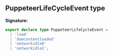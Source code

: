 ## PuppeteerLifeCycleEvent type

**Signature:**

```typescript
export declare type PuppeteerLifeCycleEvent =
  | 'load'
  | 'domcontentloaded'
  | 'networkidle0'
  | 'networkidle2';
```
